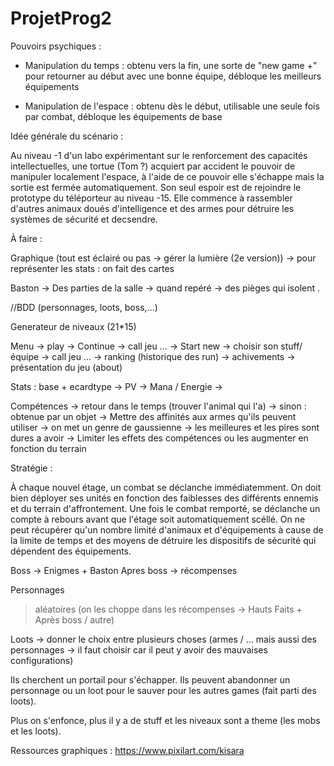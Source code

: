 # ProjetProg2
Pouvoirs psychiques :

- Manipulation du temps : obtenu vers la fin, une sorte de "new game +" pour retourner au début avec une bonne équipe, débloque les meilleurs équipements

- Manipulation de l'espace : obtenu dès le début, utilisable une seule fois par combat, débloque les équipements de base


Idée générale du scénario :

Au niveau -1 d'un labo expérimentant sur le renforcement des capacités intellectuelles, une tortue (Tom ?) acquiert par accident le pouvoir de manipuler localement l'espace, à l'aide de ce pouvoir elle s'échappe mais la sortie est fermée automatiquement. Son seul espoir est de rejoindre le prototype du téléporteur au niveau -15. Elle commence à rassembler d'autres animaux doués d'intelligence et des armes pour détruire les systèmes de sécurité et decsendre.


À faire :

Graphique (tout est éclairé ou pas -> gérer la lumière (2e version)) -> pour représenter les stats : on fait des cartes

Baston -> Des parties de la salle -> quand repéré -> des pièges qui isolent .

//BDD (personnages, loots, boss,...)

Generateur de niveaux (21*15)

Menu 	-> play  	-> Continue -> call jeu ...
			-> Start new -> choisir son stuff/équipe -> call jeu ...
	-> ranking (historique des run)
	-> achivements
	-> présentation du jeu (about)



Stats : base + ecardtype
	-> PV 
	-> Mana / Energie
	-> 


Compétences -> retour dans le temps (trouver l'animal qui l'a)
	    -> sinon : obtenue par un objet
	    -> Mettre des affinités aux armes qu'ils peuvent utiliser
	    -> on met un genre de gaussienne -> les meilleures et les pires sont dures a avoir
	-> Limiter les effets des compétences ou les augmenter en fonction du terrain


Stratégie :

À chaque nouvel étage, un combat se déclanche immédiatemment. On doit bien déployer ses unités en fonction des faiblesses des différents ennemis et du terrain d'affrontement. Une fois le combat remporté, se déclanche un compte à rebours avant que l'étage soit automatiquement scéllé. On ne peut récupérer qu'un nombre limité d'animaux et d'équipements à cause de la limite de temps et des moyens de détruire les dispositifs de sécurité qui dépendent des équipements. 

Boss -> Enigmes + Baston
Apres boss -> récompenses

Personnages
> aléatoires (on les choppe dans les récompenses -> Hauts Faits + Après boss / autre)

Loots -> donner le choix entre plusieurs choses (armes / ... mais aussi des personnages ->
il faut choisir car il peut y avoir des mauvaises configurations)

Ils cherchent un portail pour s'échapper. Ils peuvent abandonner un personnage ou un loot
pour le sauver pour les autres games (fait parti des loots).

Plus on s'enfonce, plus il y a de stuff et les niveaux sont a theme (les mobs et les 
loots).


Ressources graphiques : https://www.pixilart.com/kisara
